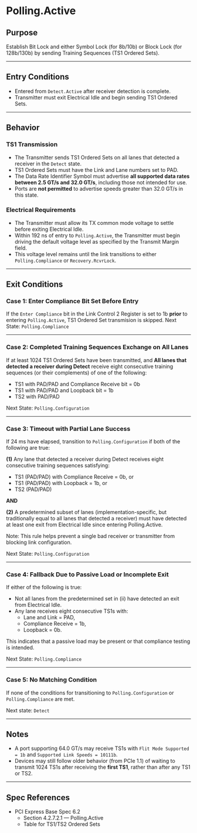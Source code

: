 # Polling.Active

## Purpose
Establish Bit Lock and either Symbol Lock (for 8b/10b) or Block Lock (for 128b/130b) by sending Training Sequences (TS1 Ordered Sets).

---

## Entry Conditions
- Entered from `Detect.Active` after receiver detection is complete.
- Transmitter must exit Electrical Idle and begin sending TS1 Ordered Sets.

---

## Behavior

### TS1 Transmission
- The Transmitter sends TS1 Ordered Sets on all lanes that detected a receiver in the `Detect` state.
- TS1 Ordered Sets must have the Link and Lane numbers set to PAD.
- The Data Rate Identifier Symbol must advertise **all supported data rates between 2.5 GT/s and 32.0 GT/s**, including those not intended for use.
- Ports are **not permitted** to advertise speeds greater than 32.0 GT/s in this state.

### Electrical Requirements
- The Transmitter must allow its TX common mode voltage to settle before exiting Electrical Idle.
- Within 192 ns of entry to `Polling.Active`, the Transmitter must begin driving the default voltage level as specified by the Transmit Margin field.
- This voltage level remains until the link transitions to either `Polling.Compliance` or `Recovery.RcvrLock`.

---

## Exit Conditions

### Case 1: Enter Compliance Bit Set Before Entry
If the `Enter Compliance` bit in the Link Control 2 Register is set to 1b **prior** to entering `Polling.Active`, TS1 Ordered Set transmision is skipped.
Next State: `Polling.Compliance`

---

### Case 2: Completed Training Sequences Exchange on All Lanes
If at least 1024 TS1 Ordered Sets have been transmitted, and **All lanes that detected a receiver during Detect** receive eight consecutive training sequences (or their complements) of one of the following:
  - TS1 with PAD/PAD and Compliance Receive bit = 0b
  - TS1 with PAD/PAD and Loopback bit = 1b
  - TS2 with PAD/PAD

Next State: `Polling.Configuration`

---

### Case 3: Timeout with Partial Lane Success
If 24 ms have elapsed, transition to `Polling.Configuration` if both of the following are true:

**(1)** Any lane that detected a receiver during Detect receives eight consecutive training sequences satisfying:
- TS1 (PAD/PAD) with Compliance Receive = 0b, or
- TS1 (PAD/PAD) with Loopback = 1b, or
- TS2 (PAD/PAD)

**AND**

**(2)** A predetermined subset of lanes (implementation-specific, but traditionally equal to all lanes that detected a receiver) must have detected at least one exit from Electrical Idle since entering Polling.Active.

Note: This rule helps prevent a single bad receiver or transmitter from blocking link configuration.

Next State: `Polling.Configuration`

---

### Case 4: Fallback Due to Passive Load or Incomplete Exit
If either of the following is true:
- Not all lanes from the predetermined set in (ii) have detected an exit from Electrical Idle.
- Any lane receives eight consecutive TS1s with:
  - Lane and Link = PAD,
  - Compliance Receive = 1b,
  - Loopback = 0b.

This indicates that a passive load may be present or that compliance testing is intended.

Next State: `Polling.Compliance`

---

### Case 5: No Matching Condition
If none of the conditions for transitioning to `Polling.Configuration` or `Polling.Compliance` are met.

Next state: `Detect`

---

## Notes
- A port supporting 64.0 GT/s may receive TS1s with `Flit Mode Supported = 1b` and `Supported Link Speeds = 10111b`.
- Devices may still follow older behavior (from PCIe 1.1) of waiting to transmit 1024 TS1s after receiving the **first TS1**, rather than after any TS1 or TS2.

---

## Spec References
- PCI Express Base Spec 6.2  
  - Section 4.2.7.2.1 — Polling.Active
  - Table for TS1/TS2 Ordered Sets
